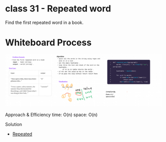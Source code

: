 # class 31 - Repeated word

Find the first repeated word in a book.


# Whiteboard Process

![repeated](repeated.png)



Approach & Efficiency
time: O(n) space: O(n)

Solution
- <a href="#repeated">Repeated</a>